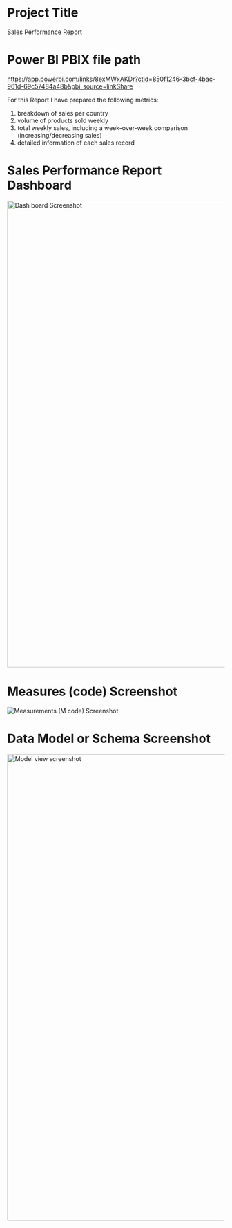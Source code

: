 # Project Title

Sales Performance Report

# Power BI PBIX file path

https://app.powerbi.com/links/8exMWxAKDr?ctid=850f1246-3bcf-4bac-961d-69c57484a48b&pbi_source=linkShare

For this Report I have prepared the following metrics:

1. breakdown of sales per country   
2. volume of products sold weekly  
3. total weekly sales, including a week-over-week comparison (increasing/decreasing sales)  
4. detailed information of each sales record



# Sales Performance Report Dashboard


<img width="1079" alt="Dash board Screenshot" src="https://github.com/surendrakappa/Power-BI-Assessment-new/assets/168163611/41e24f43-ff17-4c8f-8518-3a6385619f56">


# Measures (code) Screenshot


![Measurements (M code) Screenshot](https://github.com/surendrakappa/Power-BI-Assessment-new/assets/168163611/ad147e70-60e5-46ff-ad69-d14d78929c6b)


# Data Model or Schema Screenshot


<img width="1079" alt="Model view screenshot" src="https://github.com/surendrakappa/Power-BI-Assessment-new/assets/168163611/5327abe5-d8db-4979-a7f6-896b83d0cb8b">



